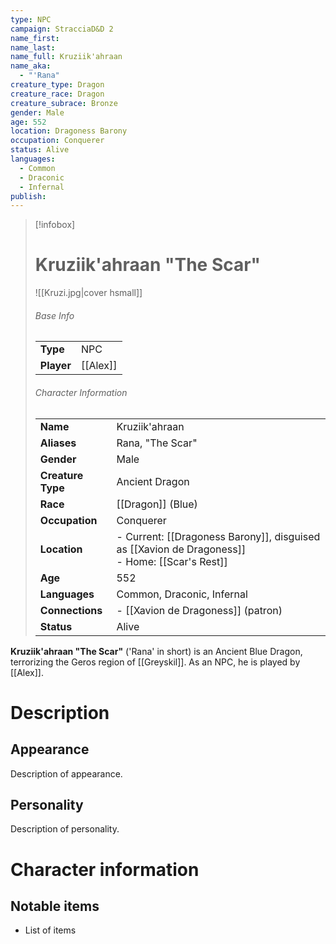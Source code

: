 ```yaml
---
type: NPC
campaign: StracciaD&D 2
name_first: 
name_last: 
name_full: Kruziik'ahraan
name_aka:
  - "'Rana"
creature_type: Dragon
creature_race: Dragon
creature_subrace: Bronze
gender: Male
age: 552
location: Dragoness Barony
occupation: Conquerer
status: Alive
languages:
  - Common
  - Draconic
  - Infernal
publish:
---
```

> [!infobox]  
> # Kruziik'ahraan "The Scar"
> ![[Kruzi.jpg|cover hsmall]]  
> ###### Base Info
> | | |  
> |---|---|  
> | **Type** | NPC |
> | **Player** | [[Alex]] |
> ###### Character Information  
> | | |  
> |---|---|  
> | **Name** | Kruziik'ahraan |
> | **Aliases** | Rana, "The Scar" |
> | **Gender** | Male | 
> | **Creature Type** | Ancient Dragon |
> | **Race** | [[Dragon]] (Blue) |  
> | **Occupation** | Conquerer |  
> | **Location** | - Current: [[Dragoness Barony]], disguised as [[Xavion de Dragoness]] <br>- Home: [[Scar's Rest]] |
> | **Age** | 552 |
> | **Languages** | Common, Draconic, Infernal |  
> | **Connections** | - [[Xavion de Dragoness]] (patron) |
> | **Status** | Alive |

**Kruziik'ahraan "The Scar"** ('Rana' in short) is an Ancient Blue Dragon, terrorizing the Geros region of [[Greyskil]]. As an NPC, he is played by [[Alex]].
# Description
## Appearance
Description of appearance.
## Personality
Description of personality.
# Character information
## Notable items
- List of items